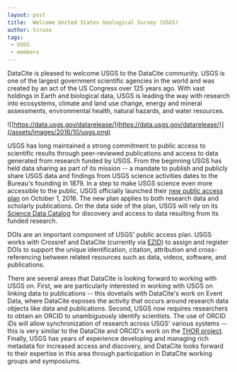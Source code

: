 ```yaml
---
layout: post
title:  Welcome United States Geological Survey (USGS)
author: tcruse
tags:
 - USGS
 - members
---
```


DataCite is pleased to welcome USGS to the DataCite community. USGS is one of the largest government scientific agencies in the world and was created by an act of the US Congress over 125 years ago. With vast holdings in Earth and biological data, USGS is leading the way with research into ecosystems, climate and land use change, energy and mineral assessments, environmental health, natural hazards, and water resources.  

![[https://data.usgs.gov/datarelease/](https://data.usgs.gov/datarelease/)](/assets/images/2016/10/usgs.png)

USGS has long maintained a strong commitment to public access to scientific results through peer-reviewed publications and access to data generated from research funded by USGS.  From the beginning USGS has held data sharing as part of its mission  --  a mandate to publish and publicly share USGS data and findings from USGS science activities dates to the Bureau's founding in 1879.  In a step to make USGS science even more accessible to the public, USGS officially launched their [new public access plan](https://www2.usgs.gov/quality_integrity/open_access/downloads/USGS-PublicAccessPlan-APPROVED-v1.03.pdf) on October 1, 2016. The new plan applies to both research data and scholarly publications.  On the data side of the plan, USGS will rely on its [Science Data Catalog](http://data.usgs.gov/) for discovery and access to data resulting from its funded research.

DOIs are an important component of USGS' public access plan. USGS works with Crossref and DataCite (currently via [EZID](http://ezid.cdlib.org/)) to assign and register DOIs to support the unique identification, citation, attribution and cross-referencing between related resources such as data, videos, software, and publications.  

There are several areas that DataCite is looking forward to working with USGS on. First, we are particularly interested in working with USGS on linking data to publications -- this dovetails with DataCite's work on Event Data, where DataCite exposes the activity that occurs around research data objects like data and publications. Second, USGS now requires researchers to obtain an ORCID to unambiguously identify scientists. The use of ORCID iDs will allow synchronization of research across USGS' various systems -- this is very similar to the DataCite and ORCID's work on the [THOR project](https://project-thor.eu/). Finally, USGS has years of experience developing and managing rich metadata for increased access and discovery, and DataCite looks forward to their expertise in this area through participation in DataCite working groups and symposiums. 
